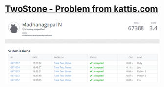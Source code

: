 # [TwoStone - Problem from kattis.com](https://open.kattis.com/problems/twostones)

![TwoStone](/TwoStone/TwoStone.png)
